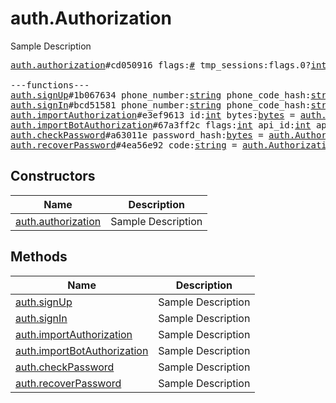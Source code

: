 # auth.Authorization

Sample Description

<pre>
<a href="../constructor/auth.authorization.md">auth.authorization</a>#cd050916 flags:<a href="../type/#.md">#</a> tmp_sessions:flags.0?<a href="../type/int.md">int</a> user:<a href="../type/User.md">User</a> = <a href="../type/auth.Authorization.md">auth.Authorization</a>;

---functions---
<a href="../method/auth.signUp.md">auth.signUp</a>#1b067634 phone_number:<a href="../type/string.md">string</a> phone_code_hash:<a href="../type/string.md">string</a> phone_code:<a href="../type/string.md">string</a> first_name:<a href="../type/string.md">string</a> last_name:<a href="../type/string.md">string</a> = <a href="../type/auth.Authorization.md">auth.Authorization</a>;
<a href="../method/auth.signIn.md">auth.signIn</a>#bcd51581 phone_number:<a href="../type/string.md">string</a> phone_code_hash:<a href="../type/string.md">string</a> phone_code:<a href="../type/string.md">string</a> = <a href="../type/auth.Authorization.md">auth.Authorization</a>;
<a href="../method/auth.importAuthorization.md">auth.importAuthorization</a>#e3ef9613 id:<a href="../type/int.md">int</a> bytes:<a href="../type/bytes.md">bytes</a> = <a href="../type/auth.Authorization.md">auth.Authorization</a>;
<a href="../method/auth.importBotAuthorization.md">auth.importBotAuthorization</a>#67a3ff2c flags:<a href="../type/int.md">int</a> api_id:<a href="../type/int.md">int</a> api_hash:<a href="../type/string.md">string</a> bot_auth_token:<a href="../type/string.md">string</a> = <a href="../type/auth.Authorization.md">auth.Authorization</a>;
<a href="../method/auth.checkPassword.md">auth.checkPassword</a>#a63011e password_hash:<a href="../type/bytes.md">bytes</a> = <a href="../type/auth.Authorization.md">auth.Authorization</a>;
<a href="../method/auth.recoverPassword.md">auth.recoverPassword</a>#4ea56e92 code:<a href="../type/string.md">string</a> = <a href="../type/auth.Authorization.md">auth.Authorization</a>;
</pre>

## Constructors

| Name | Description |
|------|-------------|
| [auth.authorization](../constructor/auth.authorization.md) | Sample Description |

## Methods

| Name | Description |
|------|-------------|
| [auth.signUp](../method/auth.signUp.md) | Sample Description |
| [auth.signIn](../method/auth.signIn.md) | Sample Description |
| [auth.importAuthorization](../method/auth.importAuthorization.md) | Sample Description |
| [auth.importBotAuthorization](../method/auth.importBotAuthorization.md) | Sample Description |
| [auth.checkPassword](../method/auth.checkPassword.md) | Sample Description |
| [auth.recoverPassword](../method/auth.recoverPassword.md) | Sample Description |

